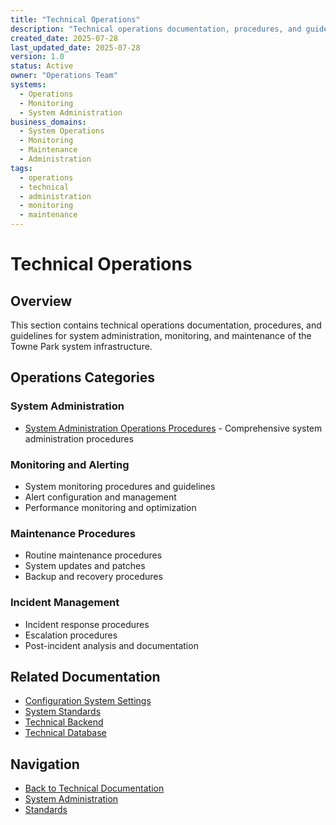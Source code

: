 ```yaml
---
title: "Technical Operations"
description: "Technical operations documentation, procedures, and guidelines for system administration, monitoring, and maintenance"
created_date: 2025-07-28
last_updated_date: 2025-07-28
version: 1.0
status: Active
owner: "Operations Team"
systems:
  - Operations
  - Monitoring
  - System Administration
business_domains:
  - System Operations
  - Monitoring
  - Maintenance
  - Administration
tags:
  - operations
  - technical
  - administration
  - monitoring
  - maintenance
---
```


# Technical Operations

## Overview

This section contains technical operations documentation, procedures, and guidelines for system administration, monitoring, and maintenance of the Towne Park system infrastructure.

## Operations Categories

### System Administration
- [System Administration Operations Procedures](20250723_SystemAdministration_Operations_Procedures.md) - Comprehensive system administration procedures

### Monitoring and Alerting
- System monitoring procedures and guidelines
- Alert configuration and management
- Performance monitoring and optimization

### Maintenance Procedures
- Routine maintenance procedures
- System updates and patches
- Backup and recovery procedures

### Incident Management
- Incident response procedures
- Escalation procedures
- Post-incident analysis and documentation

## Related Documentation

- [Configuration System Settings](../../configuration/system-settings/index.md)
- [System Standards](../../standards/index.md)
- [Technical Backend](../backend/index.md)
- [Technical Database](../database/index.md)

## Navigation

- [Back to Technical Documentation](../index.md)
- [System Administration](../../configuration/system-settings/index.md)
- [Standards](../../standards/index.md)